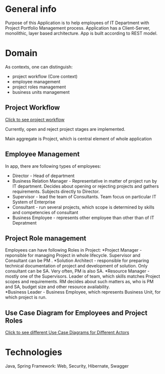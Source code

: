 # General info
Purpose of this Application is to help employees of IT Department with Project Portfolio Management process.
Application has a Client-Server, monolithic, layer based architecture. App is built according to REST model.

# Domain

As contexts, one can distinguish:
* project workflow (Core context)
* employee management
* project roles management
* business units management

## Project Workflow
[Click to see project workflow](https://drive.google.com/file/d/1Ihta4MocTjkiUhOIOLHBIMsfH1NAleHW/view?usp=sharing)

Currently, open and reject project stages are implemented.

Main aggregate is Project, which is central element of whole application

## Employee Management
In app, there are following types of employees:

* Director - Head of department
* Business Relation Manager - Representative in matter of project run by IT department. Decides about opening or rejecting projects and gathers requirements. Subjects directly to Director. 
* Supervisor - lead the team of Consultants. Team focus on particular IT System of Enterprise
* Consultant - run several projects, which scope is determined by skills and competencies of consultant
* Business Employee - represents other employee than other than of IT Depratment

## Project Role management
Employees can have following Roles in Project:
*Project Manager - reponsible for managing Project in whole lifecycle. Supervisor and Consultant can be PM  .
*Solution Architect - responsible for preparing technical documentation of project and development of solution. Only consultant can be SA. Very often, PM is also SA.
*Resource Manager - mostly one of the Supervisors. Leader of team, which skills matches Project scopes and requirements. RM decides about such matters as, who is PM and SA, budget size and other resource availability.   
*Business Leader - Business Employee, which represents Business Unit, for which project is run.

## Use Case Diagram for Employees and Project Roles
[Click to see different Use Case Diagrams for Different Actors](https://drive.google.com/file/d/1N_0L0MQUMkbNgf6KKb9WDYHpNGVTr6RM/view?usp=sharing)


# Technologies
Java, Spring Framework: Web, Security, Hibernate, Swagger

